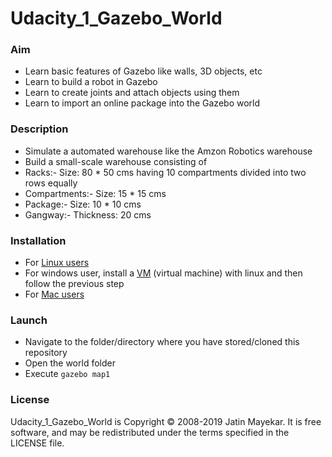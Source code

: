 # Udacity_1_Gazebo_World

### Aim

- Learn basic features of Gazebo like walls, 3D objects, etc
- Learn to build a robot in Gazebo
- Learn to create joints and attach objects using them
- Learn to import an online package into the Gazebo world

### Description

- Simulate a automated warehouse like the Amzon Robotics warehouse
- Build a small-scale warehouse consisting of
- Racks:- Size: 80 * 50 cms having 10 compartments divided into two rows equally
- Compartments:- Size: 15 * 15 cms
- Package:- Size: 10 * 10 cms
- Gangway:- Thickness: 20 cms

### Installation

- For [Linux users](http://gazebosim.org/tutorials?tut=install_ubuntu)
- For windows user, install a [VM](https://www.virtualbox.org/) (virtual machine) with linux and then follow the previous step
- For [Mac users](http://gazebosim.org/tutorials?tut=install_on_mac&ver=6.0&cat=install)

### Launch

- Navigate to the folder/directory where you have stored/cloned this repository
- Open the world folder
- Execute `gazebo map1`

### License

Udacity_1_Gazebo_World is Copyright © 2008-2019 Jatin Mayekar. It is free software, and may be redistributed under the terms specified in the LICENSE file.
